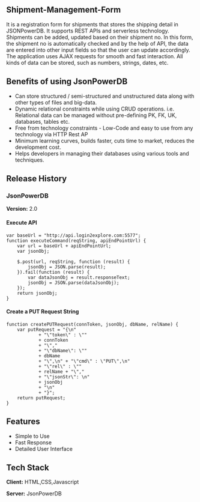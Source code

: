 ## Shipment-Management-Form
It is a registration form for shipments that stores the shipping detail in JSONPowerDB. It supports REST APIs and serverless technology. Shipments can be added, updated based on their shipment no. In this form, the shipment no is automatically checked and by the help of API, the data are entered into other input fields so that the user can update accordingly. The application uses AJAX requests for smooth and fast interaction. All kinds of data can be stored, such as numbers, strings, dates, etc.

## Benefits of using JsonPowerDB
* Can store structured / semi-structured and unstructured data along with other types of files and big-data.
* Dynamic relational constraints while using CRUD operations. i.e. Relational data can be managed without pre-defining PK, FK, UK, databases, tables etc.
* Free from technology constraints - Low-Code and easy to use from any technology via HTTP Rest AP
* Minimum learning curves, builds faster, cuts time to market, reduces the development cost.
* Helps developers in managing their databases using various tools and techniques.

## Release History
### JsonPowerDB
**Version:** 2.0
#### Execute API

```
var baseUrl = "http://api.login2explore.com:5577";
function executeCommand(reqString, apiEndPointUrl) {
    var url = baseUrl + apiEndPointUrl;
    var jsonObj;
    
    $.post(url, reqString, function (result) {
        jsonObj = JSON.parse(result);
    }).fail(function (result) {
        var dataJsonObj = result.responseText;
        jsonObj = JSON.parse(dataJsonObj);
    });
    return jsonObj;
}
```
#### Create a PUT Request String
```
function createPUTRequest(connToken, jsonObj, dbName, relName) {
    var putRequest = "{\n"
            + "\"token\" : \""
            + connToken
            + "\","
            + "\"dbName\": \""
            + dbName
            + "\",\n" + "\"cmd\" : \"PUT\",\n"
            + "\"rel\" : \""
            + relName + "\","
            + "\"jsonStr\": \n"
            + jsonObj
            + "\n"
            + "}";
    return putRequest;
}

```

## Features

- Simple to Use
- Fast Response
- Detailed User Interface
## Tech Stack

**Client:** HTML,CSS,Javascript

**Server:**  JsonPowerDB




